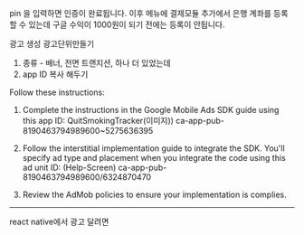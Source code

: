 pin 을 입력하면 인증이 완료됩니다.
이후 메뉴에 결제모듈 추가에서 은행 계좌를 등록할 수 있는데
구글 수익이 1000원이 되기 전에는 등록이 안됩니다.

광고 생성
광고단위만들기
1. 종류 - 배너, 전면 트랜지션, 하나 더 있었는데
2. app ID 복사 해두기

Follow these instructions:
1. Complete the instructions in the Google Mobile Ads SDK guide using this app ID: QuitSmokingTracker(이미지)) ca-app-pub-8190463794989600~5275636395

2. Follow the interstitial implementation guide to integrate the SDK. You'll specify ad type and placement when you integrate the code using this
ad unit ID: (Help-Screen) ca-app-pub-8190463794989600/6324870470

3. Review the AdMob policies to ensure your implementation is complies.

----
react native에서 광고 달려면
